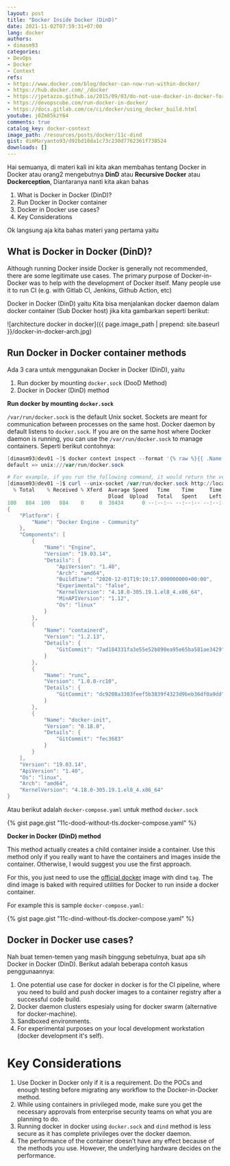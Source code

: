 ```yaml
---
layout: post
title: "Docker Inside Docker (DinD)"
date: 2021-11-02T07:59:31+07:00
lang: docker
authors:
- dimasm93
categories:
- DevOps
- Docker
- Context
refs: 
- https://www.docker.com/blog/docker-can-now-run-within-docker/
- https://hub.docker.com/_/docker
- https://jpetazzo.github.io/2015/09/03/do-not-use-docker-in-docker-for-ci/
- https://devopscube.com/run-docker-in-docker/
- https://docs.gitlab.com/ce/ci/docker/using_docker_build.html
youtube: j0Zm85kzY64
comments: true
catalog_key: docker-context
image_path: /resources/posts/docker/11c-dind
gist: dimMaryanto93/d92bd18da1c73c230d7762361f738524
downloads: []
---
```



Hai semuanya, di materi kali ini kita akan membahas tentang Docker in Docker atau orang2 mengebutnya **DinD** atau **Recursive Docker** atau **Dockerception**, Diantaranya nanti kita akan bahas

1. What is Docker in Docker (DinD)?
2. Run Docker in Docker container
3. Docker in Docker use cases?
4. Key Considerations

Ok langsung aja kita bahas materi yang pertama yaitu 

<!--more-->

## What is Docker in Docker (DinD)?

Although running Docker inside Docker is generally not recommended, there are some legitimate use cases. The primary purpose of Docker-in-Docker was to help with the development of Docker itself. Many people use it to run CI (e.g. with Gitlab CI, Jenkins, Github Action, etc)

Docker in Docker (DinD) yaitu Kita bisa menjalankan docker daemon dalam docker container (Sub Docker host) jika kita gambarkan seperti berikut:

![architecture docker in docker]({{ page.image_path | prepend: site.baseurl }}/docker-in-docker-arch.jpg)

## Run Docker in Docker container methods

Ada 3 cara untuk menggunakan Docker in Docker (DinD), yaitu

1. Run docker by mounting `docker.sock` (DooD Method)
2. Docker in Docker (DinD) method

**Run docker by mounting `docker.sock`**

`/var/run/docker.sock` is the default Unix socket. Sockets are meant for communication between processes on the same host. Docker daemon by default listens to `docker.sock`. If you are on the same host where Docker daemon is running, you can use the `/var/run/docker.sock` to manage containers. Seperti berikut contohnya:

```powershell
[dimasm93@dev01 ~]$ docker context inspect --format '{% raw %}{{ .Name }} => {{ .Endpoints.docker.Host }}{% endraw %}'
default => unix:///var/run/docker.sock

# For example, if you run the following command, it would return the version of docker engine.
[dimasm93@dev01 ~]$ curl --unix-socket /var/run/docker.sock http://localhost/version | python3 -m json.tool
  % Total    % Received % Xferd  Average Speed   Time    Time     Time  Current
                                 Dload  Upload   Total   Spent    Left  Speed
100   884  100   884    0     0  38434      0 --:--:-- --:--:-- --:--:-- 38434
{
    "Platform": {
        "Name": "Docker Engine - Community"
    },
    "Components": [
        {
            "Name": "Engine",
            "Version": "19.03.14",
            "Details": {
                "ApiVersion": "1.40",
                "Arch": "amd64",
                "BuildTime": "2020-12-01T19:19:17.000000000+00:00",
                "Experimental": "false",
                "KernelVersion": "4.18.0-305.19.1.el8_4.x86_64",
                "MinAPIVersion": "1.12",
                "Os": "linux"
            }
        },
        {
            "Name": "containerd",
            "Version": "1.2.13",
            "Details": {
                "GitCommit": "7ad184331fa3e55e52b890ea95e65ba581ae3429"
            }
        },
        {
            "Name": "runc",
            "Version": "1.0.0-rc10",
            "Details": {
                "GitCommit": "dc9208a3303feef5b3839f4323d9beb36df0a9dd"
            }
        },
        {
            "Name": "docker-init",
            "Version": "0.18.0",
            "Details": {
                "GitCommit": "fec3683"
            }
        }
    ],
    "Version": "19.03.14",
    "ApiVersion": "1.40",
    "Os": "linux",
    "Arch": "amd64",
    "KernelVersion": "4.18.0-305.19.1.el8_4.x86_64"
}
```

Atau berikut adalah `docker-compose.yaml` untuk method `docker.sock`

{% gist page.gist "11c-dood-without-tls.docker-compose.yaml" %}

**Docker in Docker (DinD) method**

This method actually creates a child container inside a container. Use this method only if you really want to have the containers and images inside the container. Otherwise, I would suggest you use the first approach.

For this, you just need to use the [official docker](https://hub.docker.com/_/docker) image with dind `tag`. The dind image is baked with required utilities for Docker to run inside a docker container. 

For example this is sample `docker-compose.yaml`:

{% gist page.gist "11c-dind-without-tls.docker-compose.yaml" %}

## Docker in Docker use cases?

Nah buat temen-temen yang masih binggung sebetulnya, buat apa sih Docker in Docker (DinD). Berikut adalah beberapa contoh kasus penggunaannya:

1. One potential use case for docker in docker is for the CI pipeline, where you need to build and push docker images to a container registry after a successful code build.
2. Docker daemon clusters espesialy using for docker swarm (alternative for docker-machine).
3. Sandboxed environments.
4. For experimental purposes on your local development workstation (docker development it's self).

# Key Considerations

1. Use Docker in Docker only if it is a requirement. Do the POCs and enough testing before migrating any workflow to the Docker-in-Docker method.
2. While using containers in privileged mode, make sure you get the necessary approvals from enterprise security teams on what you are planning to do.
3. Running docker in docker using `docker.sock` and `dind` method is less secure as it has complete privileges over the docker daemon.
4. The performance of the container doesn’t have any effect because of the methods you use. However, the underlying hardware decides on the performance.